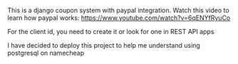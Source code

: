 This is a django coupon system with paypal integration. Watch this video to learn how paypal works: https://www.youtube.com/watch?v=6qENYfRyuCo

For the client id, you need to create it or look for one in REST API apps

I have decided to deploy this project to help me understand using postgresql on namecheap
